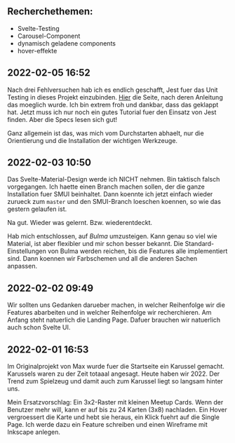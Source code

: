 ## Recherchethemen:

* Svelte-Testing
* Carousel-Component
* dynamisch geladene components
* hover-effekte

## 2022-02-05 16:52

Nach drei Fehlversuchen hab ich es endlich geschafft, Jest fuer das Unit Testing in dieses Projekt
einzubinden. 
[Hier](https://dockyard.com/blog/2022/01/27/how-to-set-up-jest-in-a-sveltekit-app)
die Seite, nach deren Anleitung das moeglich wurde. Ich bin extrem froh und dankbar, dass das
geklappt hat. Jetzt muss ich nur noch ein gutes Tutorial fuer den Einsatz von Jest finden. Aber die Specs lesen sich gut!

Ganz allgemein ist das, was mich vom Durchstarten abhaelt, nur die Orientierung und die Installation
der wichtigen Werkzeuge.

## 2022-02-03 10:50

Das Svelte-Material-Design werde ich NICHT nehmen. Bin taktisch falsch vorgegangen. Ich haette einen Branch machen sollen, der die ganze Installation fuer SMUI beinhaltet. Dann koennte ich jetzt einfach 
wieder zurueck zum `master` und den SMUI-Branch loeschen koennen, so wie das gestern gelaufen ist.

Na gut. Wieder was gelernt. Bzw. wiederentdeckt.

Hab mich entschlossen, auf _Bulma_ umzusteigen. Kann genau so viel wie Material, ist aber flexibler und mir schon besser bekannt. Die Standard-Einstellungen von Bulma werden reichen, bis die Features alle implementiert sind. Dann koennen wir Farbschemen und all die anderen Sachen anpassen.


## 2022-02-02 09:49

Wir sollten uns Gedanken darueber machen, in welcher Reihenfolge wir die Features abarbeiten und in welcher Reihenfolge wir recherchieren. Am Anfang steht natuerlich die Landing Page. Dafuer brauchen wir natuerlich auch schon Svelte UI. 



## 2022-02-01 16:53

Im Originalprojekt von Max wurde fuer die Startseite ein Karussel gemacht. Karussels waren zu der Zeit totaaal angesagt. Heute haben wir 2022.  Der Trend zum Spielzeug und damit auch zum Karussel liegt so langsam hinter uns. 

Mein Ersatzvorschlag: Ein 3x2-Raster mit kleinen Meetup Cards. Wenn der Benutzer mehr will, kann er auf bis zu 24 Karten (3x8) nachladen. Ein Hover vergroessert die Karte und hebt sie heraus, ein Klick fuehrt auf die Single Page. Ich werde dazu ein Feature schreiben und einen Wireframe mit Inkscape anlegen.


